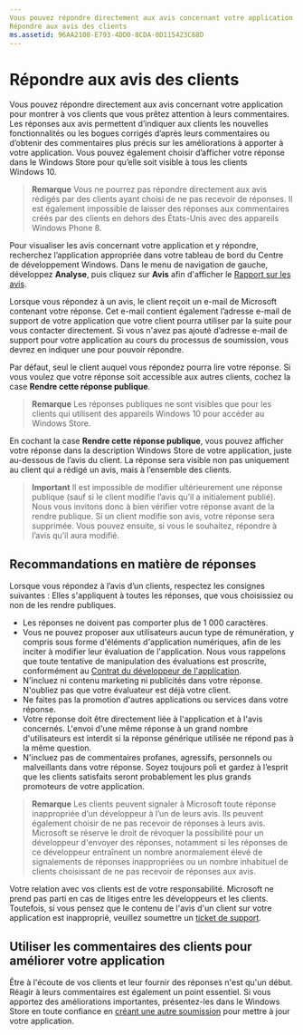 ```yaml
---
Vous pouvez répondre directement aux avis concernant votre application pour montrer à vos clients que vous prêtez attention à leurs commentaires.
Répondre aux avis des clients
ms.assetid: 96AA2108-E793-4DD0-8CDA-0D115423C68D
---
```


# Répondre aux avis des clients


Vous pouvez répondre directement aux avis concernant votre application pour montrer à vos clients que vous prêtez attention à leurs commentaires. Les réponses aux avis permettent d’indiquer aux clients les nouvelles fonctionnalités ou les bogues corrigés d’après leurs commentaires ou d’obtenir des commentaires plus précis sur les améliorations à apporter à votre application. Vous pouvez également choisir d’afficher votre réponse dans le Windows Store pour qu’elle soit visible à tous les clients Windows 10.

> **Remarque** Vous ne pourrez pas répondre directement aux avis rédigés par des clients ayant choisi de ne pas recevoir de réponses. Il est également impossible de laisser des réponses aux commentaires créés par des clients en dehors des États-Unis avec des appareils Windows Phone 8.

Pour visualiser les avis concernant votre application et y répondre, recherchez l’application appropriée dans votre tableau de bord du Centre de développement Windows. Dans le menu de navigation de gauche, développez **Analyse**, puis cliquez sur **Avis** afin d'afficher le [Rapport sur les avis](reviews-report.md).

Lorsque vous répondez à un avis, le client reçoit un e-mail de Microsoft contenant votre réponse. Cet e-mail contient également l’adresse e-mail de support de votre application que votre client pourra utiliser par la suite pour vous contacter directement. Si vous n'avez pas ajouté d’adresse e-mail de support pour votre application au cours du processus de soumission, vous devrez en indiquer une pour pouvoir répondre.

Par défaut, seul le client auquel vous répondez pourra lire votre réponse. Si vous voulez que votre réponse soit accessible aux autres clients, cochez la case **Rendre cette réponse publique**.

> **Remarque** Les réponses publiques ne sont visibles que pour les clients qui utilisent des appareils Windows 10 pour accéder au Windows Store.

En cochant la case **Rendre cette réponse publique**, vous pouvez afficher votre réponse dans la description Windows Store de votre application, juste au-dessous de l’avis du client. La réponse sera visible non pas uniquement au client qui a rédigé un avis, mais à l’ensemble des clients.

> **Important** Il est impossible de modifier ultérieurement une réponse publique (sauf si le client modifie l’avis qu’il a initialement publié). Nous vous invitons donc à bien vérifier votre réponse avant de la rendre publique. Si un client modifie son avis, votre réponse sera supprimée. Vous pouvez ensuite, si vous le souhaitez, répondre à l’avis qu’il aura modifié.

## Recommandations en matière de réponses


Lorsque vous répondez à l’avis d’un clients, respectez les consignes suivantes : Elles s'appliquent à toutes les réponses, que vous choisissiez ou non de les rendre publiques.

-   Les réponses ne doivent pas comporter plus de 1 000 caractères.
-   Vous ne pouvez proposer aux utilisateurs aucun type de rémunération, y compris sous forme d'éléments d'application numériques, afin de les inciter à modifier leur évaluation de l'application. Nous vous rappelons que toute tentative de manipulation des évaluations est proscrite, conformément au [Contrat du développeur de l'application](https://msdn.microsoft.com/library/windows/apps/hh694058).
-   N'incluez ni contenu marketing ni publicités dans votre réponse. N'oubliez pas que votre évaluateur est déjà votre client.
-   Ne faites pas la promotion d'autres applications ou services dans votre réponse.
-   Votre réponse doit être directement liée à l'application et à l'avis concernés. L'envoi d'une même réponse à un grand nombre d'utilisateurs est interdit si la réponse générique utilisée ne répond pas à la même question.
-   N'incluez pas de commentaires profanes, agressifs, personnels ou malveillants dans votre réponse. Soyez toujours poli et gardez à l’esprit que les clients satisfaits seront probablement les plus grands promoteurs de votre application.

> **Remarque** Les clients peuvent signaler à Microsoft toute réponse inappropriée d’un développeur à l’un de leurs avis. Ils peuvent également choisir de ne pas recevoir de réponses à leurs avis.
Microsoft se réserve le droit de révoquer la possibilité pour un développeur d'envoyer des réponses, notamment si les réponses de ce développeur entraînent un nombre anormalement élevé de signalements de réponses inappropriées ou un nombre inhabituel de clients choisissant de ne pas recevoir de réponses aux avis.

Votre relation avec vos clients est de votre responsabilité. Microsoft ne prend pas parti en cas de litiges entre les développeurs et les clients. Toutefois, si vous pensez que le contenu de l'avis d'un client sur votre application est inapproprié, veuillez soumettre un [ticket de support](http://go.microsoft.com/fwlink/p/?LinkID=401178).

## Utiliser les commentaires des clients pour améliorer votre application


Être à l'écoute de vos clients et leur fournir des réponses n'est qu'un début. Réagir à leurs commentaires est également un point essentiel. Si vous apportez des améliorations importantes, présentez-les dans le Windows Store en toute confiance en [créant une autre soumission](app-submissions.md) pour mettre à jour votre application.


<!--HONumber=Mar16_HO1-->


